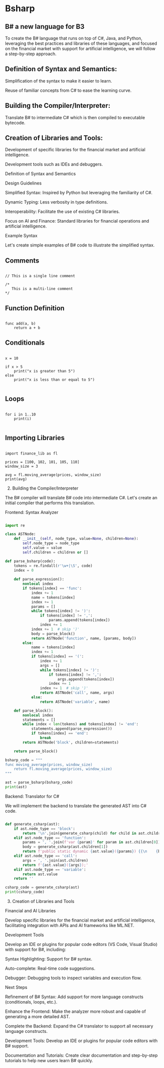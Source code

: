 # Bsharp

## B# a new language for B3

To create the B# language that runs on top of C#, Java, and Python, leveraging the best practices and libraries of these languages, and focused on the financial market with support for artificial intelligence, we will follow a step-by-step approach.

## Definition of Syntax and Semantics:

Simplification of the syntax to make it easier to learn.

Reuse of familiar concepts from C# to ease the learning curve.

## Building the Compiler/Interpreter:

Translate B# to intermediate C# which is then compiled to executable bytecode.

## Creation of Libraries and Tools:

Development of specific libraries for the financial market and artificial intelligence.

Development tools such as IDEs and debuggers.

Definition of Syntax and Semantics

Design Guidelines

Simplified Syntax: Inspired by Python but leveraging the familiarity of C#.

Dynamic Typing: Less verbosity in type definitions.

Interoperability: Facilitate the use of existing C# libraries.

Focus on AI and Finance: Standard libraries for financial operations and artificial intelligence.

Example Syntax

Let's create simple examples of B# code to illustrate the simplified syntax.

## Comments

```bsharp

// This is a single line comment

/*
   This is a multi-line comment
*/

```

## Function Definition

```bsharp

func add(a, b)
    return a + b

```

## Conditionals

```bsharp

x = 10

if x > 5
    print("x is greater than 5")
else
    print("x is less than or equal to 5")


```

## Loops

```bsharp

for i in 1..10
    print(i)


```

## Importing Libraries

```bsharp

import finance_lib as fl

prices = [100, 102, 101, 105, 110]
window_size = 3

avg = fl.moving_average(prices, window_size)
print(avg)

```

2. Building the Compiler/Interpreter

The B# compiler will translate B# code into intermediate C#. Let's create an initial compiler that performs this translation.

Frontend: Syntax Analyzer

```python

import re

class ASTNode:
    def __init__(self, node_type, value=None, children=None):
        self.node_type = node_type
        self.value = value
        self.children = children or []

def parse_bsharp(code):
    tokens = re.findall(r'\w+|\S', code)
    index = 0
    
    def parse_expression():
        nonlocal index
        if tokens[index] == 'func':
            index += 1
            name = tokens[index]
            index += 1
            params = []
            while tokens[index] != ')':
                if tokens[index] != ',':
                    params.append(tokens[index])
                index += 1
            index += 1  # skip ')'
            body = parse_block()
            return ASTNode('function', name, [params, body])
        else:
            name = tokens[index]
            index += 1
            if tokens[index] == '(':
                index += 1
                args = []
                while tokens[index] != ')':
                    if tokens[index] != ',':
                        args.append(tokens[index])
                    index += 1
                index += 1  # skip ')'
                return ASTNode('call', name, args)
            else:
                return ASTNode('variable', name)

    def parse_block():
        nonlocal index
        statements = []
        while index < len(tokens) and tokens[index] != 'end':
            statements.append(parse_expression())
            if tokens[index] == 'end':
                break
        return ASTNode('block', children=statements)

    return parse_block()

bsharp_code = """
func moving_average(prices, window_size)
    return fl.moving_average(prices, window_size)
"""

ast = parse_bsharp(bsharp_code)
print(ast)

```

Backend: Translator for C#

We will implement the backend to translate the generated AST into C# code.

```python

def generate_csharp(ast):
    if ast.node_type == 'block':
        return '\n'.join(generate_csharp(child) for child in ast.children)
    elif ast.node_type == 'function':
        params = ', '.join(f'var {param}' for param in ast.children[0])
        body = generate_csharp(ast.children[1])
        return f'public static dynamic {ast.value}({params}) {{\n    {body.replace("\n", "\n    ")}\n}}'
    elif ast.node_type == 'call':
        args = ', '.join(ast.children)
        return f'{ast.value}({args});'
    elif ast.node_type == 'variable':
        return ast.value
    return ''

csharp_code = generate_csharp(ast)
print(csharp_code)

```

3. Creation of Libraries and Tools

Financial and AI Libraries

Develop specific libraries for the financial market and artificial intelligence, facilitating integration with APIs and AI frameworks like ML.NET.

Development Tools

Develop an IDE or plugins for popular code editors (VS Code, Visual Studio) with support for B#, including:

Syntax Highlighting: Support for B# syntax.

Auto-complete: Real-time code suggestions.

Debugger: Debugging tools to inspect variables and execution flow.

Next Steps

Refinement of B# Syntax: Add support for more language constructs (conditionals, loops, etc.).

Enhance the Frontend: Make the analyzer more robust and capable of generating a more detailed AST.

Complete the Backend: Expand the C# translator to support all necessary language constructs.

Development Tools: Develop an IDE or plugins for popular code editors with B# support.

Documentation and Tutorials: Create clear documentation and step-by-step tutorials to help new users learn B# quickly.
